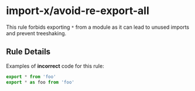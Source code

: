 # import-x/avoid-re-export-all

This rule forbids exporting `*` from a module as it can lead to unused imports and prevent treeshaking.

## Rule Details

Examples of **incorrect** code for this rule:

```js
export * from 'foo'
export * as foo from 'foo'
```
